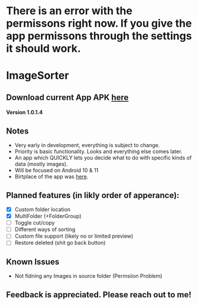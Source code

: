 # There is an error with the permissons right now. If you give the app permissons through the settings it should work.

# ImageSorter

## Download current App APK [here][ApkPath]
#### Version 1.0.1.4

## Notes
- Very early in development, everything is subject to change.
- Priority is basic functionality. Looks and everything else comes later.
- An app which QUICKLY lets you decide what to do with specific kinds of data (mostly images).
- Will be focused on Android 10 & 11
- Birtplace of the app was [here][RedditSource].

## Planned features (in likly order of apperance):
- [x] Custom folder location
- [x] MultiFolder (+FolderGroup)
- [ ] Toggle cut/copy
- [ ] Different ways of sorting
- [ ] Custom file support (likely no or limited preview)
- [ ] Restore deleted (shit go back button)

## Known Issues
- Not fidning any Images in source folder (Permsiion Problem)

## Feedback is appreciated. Please reach out to me!

[RedditSource]: https://www.reddit.com/r/androidapps/comments/t22vb1/app_for_quickly_sorting_over_10000_photos_videos/?sort=confidence
[ApkPath]: https://github.com/FelixLeander/ImageSorter/raw/main/app/build/intermediates/apk/debug/app-debug.apk
